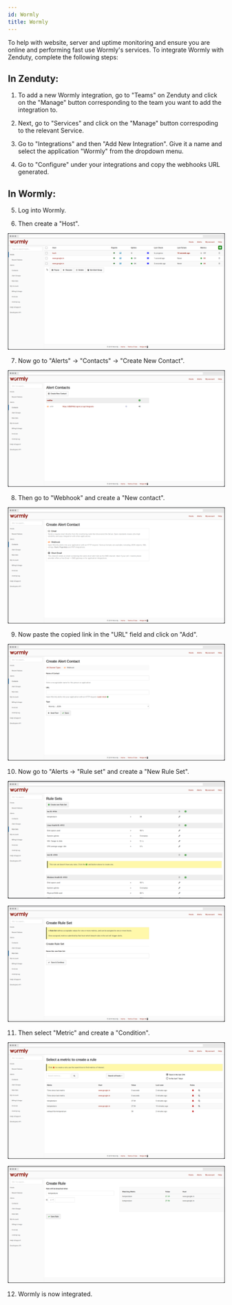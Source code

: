 ```yaml
---
id: Wormly 
title: Wormly
---
```

To help with website, server and uptime monitoring and ensure you are online and performing fast use Wormly's services. To integrate Wormly with Zenduty, complete the following steps:

## In Zenduty:

1. To add a new Wormly integration, go to "Teams" on Zenduty and click on the "Manage" button corresponding to the team you want to add the integration to.

2. Next, go to "Services" and click on the "Manage" button correspoding to the relevant Service.

3. Go to "Integrations" and then "Add New Integration". Give it a name and select the application 
"Wormly" from the dropdown menu.

4. Go to "Configure" under your integrations and copy the webhooks URL generated. 

## In Wormly: 

5. Log into Wormly.

6. Then create a "Host".

![](/img/Integrations/Wormly/1.png)

7. Now go to "Alerts" -> "Contacts" -> "Create New Contact".

![](/img/Integrations/Wormly/2.png)

8. Then go to "Webhook" and create a "New contact".

![](/img/Integrations/Wormly/3.png)

9. Now paste the copied link in the "URL" field and click on "Add".

![](/img/Integrations/Wormly/4.png)

10. Now go to "Alerts -> "Rule set" and create a "New Rule Set".

![](/img/Integrations/Wormly/5.png)

![](/img/Integrations/Wormly/6.png)

11. Then select "Metric" and create a "Condition". 

![](/img/Integrations/Wormly/7.png)

![](/img/Integrations/Wormly/8.png)

12. Wormly is now integrated. 